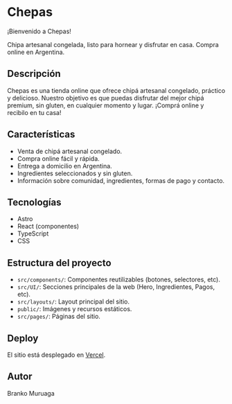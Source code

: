 # Chepas

¡Bienvenido a Chepas!

Chipa artesanal congelada, listo para hornear y disfrutar en casa. Compra online en Argentina.

## Descripción
Chepas es una tienda online que ofrece chipá artesanal congelado, práctico y delicioso. Nuestro objetivo es que puedas disfrutar del mejor chipá premium, sin gluten, en cualquier momento y lugar. ¡Comprá online y recibilo en tu casa!

## Características
- Venta de chipá artesanal congelado.
- Compra online fácil y rápida.
- Entrega a domicilio en Argentina.
- Ingredientes seleccionados y sin gluten.
- Información sobre comunidad, ingredientes, formas de pago y contacto.

## Tecnologías
- Astro
- React (componentes)
- TypeScript
- CSS

## Estructura del proyecto
- `src/components/`: Componentes reutilizables (botones, selectores, etc).
- `src/UI/`: Secciones principales de la web (Hero, Ingredientes, Pagos, etc).
- `src/layouts/`: Layout principal del sitio.
- `public/`: Imágenes y recursos estáticos.
- `src/pages/`: Páginas del sitio.

## Deploy

El sitio está desplegado en [Vercel](https://chepas.vercel.app/).

## Autor

Branko Muruaga
